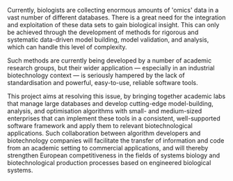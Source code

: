 Currently, biologists are collecting enormous amounts of 'omics' data in a vast number of different databases. There is a great need for the integration and exploitation of these data sets to gain biological insight. This can only be achieved through the development of methods for rigorous and systematic data-driven model building, model validation, and analysis, which can handle this level of complexity.

Such methods are currently being developed by a number of academic research groups, but their wider application — especially in an industrial biotechnology context — is seriously hampered by the lack of standardisation and powerful, easy-to-use, reliable software tools.

This project aims at resolving this issue, by bringing together academic labs that manage large databases and develop cutting-edge model-building, analysis, and optimisation algorithms with small- and medium-sized enterprises that can implement these tools in a consistent, well-supported software framework and apply them to relevant biotechnological applications. Such collaboration between algorithm developers and biotechnology companies will facilitate the transfer of information and code from an academic setting to commercial applications, and will thereby strengthen European competitiveness in the fields of systems biology and biotechnological production processes based on engineered biological systems.
